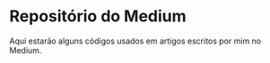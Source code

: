 # Repositório do Medium

Aqui estarão alguns códigos usados em artigos escritos por mim no Medium.

 
